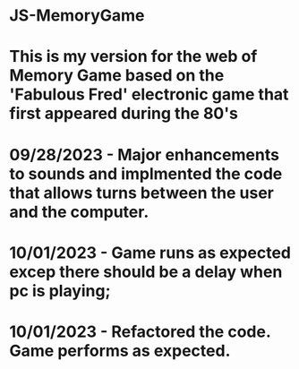 # JS-MemoryGame

# This is my version for the web of Memory Game based on the 'Fabulous Fred' electronic game that first appeared during the 80's

# 09/28/2023 - Major enhancements to sounds and implmented the code that allows turns between the user and the computer.
# 10/01/2023 - Game runs as expected excep there should be a delay when pc is playing;

# 10/01/2023 - Refactored the code. Game performs as expected.

